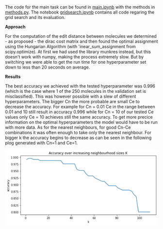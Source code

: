 The code for the main task can be found in [main.ipynb](https://github.com/TheLoooser/pattern-recognition/blob/master/5/main.ipynb) with the methods in [methods.py](https://github.com/TheLoooser/pattern-recognition/blob/master/5/methods.py). The notebook [gridsearch.ipynb](https://github.com/TheLoooser/pattern-recognition/blob/master/5/gridsearch.ipynb) contains all code regaring the grid search and its evaluation.

**Approach**

For the computation of the edit distance between molecules we determined - as proposed - the dirac cost matrix and then found the optimal assignment using the Hungarian Algorithm (with 'inear_sum_assignment from scipy.optimize). At first we had used the library munkres instead, but this doesn't work with numpy, making the process extremely slow. But by switching we were able to get the run time for one hyperparameter set down to less than 20 seconds on average. 

**Results**

The best accuracy we achieved with the tested hyperparameter was 0.996 (which is the case where 1 of the 250 molecules in the validation set is misclassified). This was however possible with a slew of different hyperparameters. The bigger Cn the more probable are small Ce to decrease the accuracy. For example for Cn = 0.01 Ce in the range between 0.01 and 10 still result in accuracy 0.996 while for Cn = 10 of our tested Ce values only Ce = 10 achieves still the same accuracy. To get more precice information on the optimal hyperparameters the model would have to be run with more data.
As for the nearest neighbours, for good Cn-Ce combinations it was often enough to take only the nearest neighbour. For bigger k the accuracy begins to decrease as can be seen in the following plog generated with Cn=1 and Ce=1. 

![accuracy over knn](https://github.com/TheLoooser/pattern-recognition/blob/master/5/Accuracy_knn.png)
